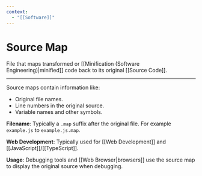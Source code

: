 ```yaml
---
context:
  - "[[Software]]"
---
```


# Source Map

File that maps transformed or [[Minification (Software Engineering)|minified]] code back to its original [[Source Code]].

---

Source maps contain information like:

- Original file names.
- Line numbers in the original source.
- Variable names and other symbols.

**Filename**: Typically a `.map` suffix after the original file. For example `example.js` to `example.js.map`.

**Web Development**: Typically used for [[Web Development]] and [[JavaScript]]/[[TypeScript]].

**Usage**: Debugging tools and [[Web Browser|browsers]] use the source map to display the original source when debugging.
